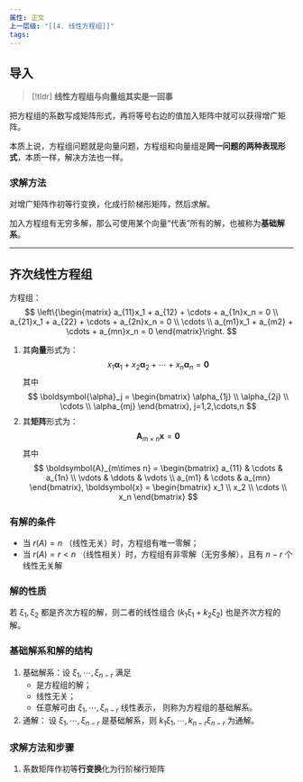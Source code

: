 ```yaml
---
属性: 正文
上一层级: "[[4. 线性方程组]]"
tags:
---
```


## 导入

> [!tldr] 
> **线性方程组与向量组其实是一回事**

把方程组的系数写成矩阵形式，再将等号右边的值加入矩阵中就可以获得增广矩阵。

本质上说，方程组问题就是向量问题，方程组和向量组是**同一问题的两种表现形式**，本质一样，解决方法也一样。

### 求解方法

对增广矩阵作初等行变换，化成行阶梯形矩阵，然后求解。

加入方程组有无穷多解，那么可使用某个向量“代表”所有的解，也被称为**基础解系**。

---

## 齐次线性方程组

方程组：
$$
\left\{\begin{matrix} 
  a_{11}x_1 + a_{12} + \cdots + a_{1n}x_n = 0 \\  
  a_{21}x_1 + a_{22} + \cdots + a_{2n}x_n = 0 \\
  \cdots \\
  a_{m1}x_1 + a_{m2} + \cdots + a_{mn}x_n = 0
\end{matrix}\right. 
$$

1. 其**向量**形式为：
$$
x_1 \boldsymbol{\alpha}_1 + x_2 \boldsymbol{\alpha}_2 + \cdots + x_n \boldsymbol{\alpha}_n = \boldsymbol{0}
$$
其中
$$
\boldsymbol{\alpha}_j = \begin{bmatrix} \alpha_{1j} \\ \alpha_{2j} \\ \cdots \\ \alpha_{mj} \end{bmatrix}, j=1,2,\cdots,n
$$
2. 其**矩阵**形式为：
$$
\boldsymbol{A}_{m\times n} \boldsymbol{x} = \boldsymbol{0}
$$
其中
$$
\boldsymbol{A}_{m\times n} = 
\begin{bmatrix}  
  a_{11} & \cdots & a_{1n} \\  
  \vdots & \ddots & \vdots \\  
  a_{m1} & \cdots & a_{mn}  
\end{bmatrix}, 
\boldsymbol{x} =
\begin{bmatrix} x_1 \\ x_2 \\ \cdots \\ x_n \end{bmatrix}
$$

### 有解的条件

- 当 $r(A) = n$ （线性无关）时，方程组有唯一零解；
- 当 $r(A) = r < n$ （线性相关）时，方程组有非零解（无穷多解），且有 $n-r$ 个线性无关解

### 解的性质

若 $\xi_{1}, \xi_{2}$ 都是齐次方程的解，则二者的线性组合 $(k_{1}\xi_{1}+k_{2}\xi_{2})$ 也是齐次方程的解。

### 基础解系和解的结构

1. 基础解系：设 $\xi_{1},\cdots,\xi_{n-r}$ 满足
	- 是方程组的解；
	- 线性无关；
	- 任意解可由 $\xi_{1},\cdots,\xi_{n-r}$ 线性表示，
	则称为方程组的基础解系。
2. 通解： 设 $\xi_{1},\cdots,\xi_{n-r}$ 是基础解系，则 $k_{1}\xi_{1},\cdots,k_{n-r}\xi_{n-r}$ 为通解。

### 求解方法和步骤

1. 系数矩阵作初等**行变换**化为行阶梯行矩阵